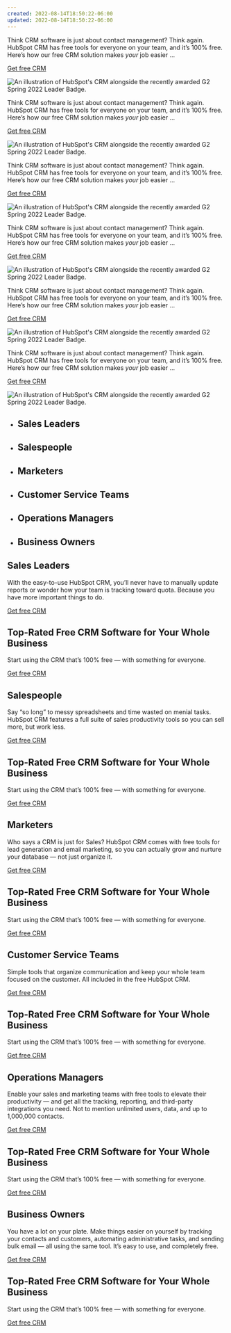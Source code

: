 ```yaml
---
created: 2022-08-14T18:50:22-06:00
updated: 2022-08-14T18:50:22-06:00
---
```

Think CRM software is just about contact management? Think again. HubSpot CRM has free tools for everyone on your team, and it’s 100% free. Here’s how our free CRM solution makes _your_ job easier ...

[Get free CRM](https://app.hubspot.com/signup-hubspot/crm?hubs_signup-url=www.hubspot.com/products/crm&hubs_signup-cta=crmpersona-mainhero)

![An illustration of HubSpot's CRM alongside the recently awarded G2 Spring 2022 Leader Badge.](https://www.hubspot.com/hubfs/HeroImage_Opt1.png)

Think CRM software is just about contact management? Think again. HubSpot CRM has free tools for everyone on your team, and it’s 100% free. Here’s how our free CRM solution makes _your_ job easier ...

[Get free CRM](https://app.hubspot.com/signup-hubspot/crm?hubs_signup-url=www.hubspot.com/products/crm&hubs_signup-cta=crmpersona-mainhero)

![An illustration of HubSpot's CRM alongside the recently awarded G2 Spring 2022 Leader Badge.](https://www.hubspot.com/hubfs/HeroImage_Opt1.png)

Think CRM software is just about contact management? Think again. HubSpot CRM has free tools for everyone on your team, and it’s 100% free. Here’s how our free CRM solution makes _your_ job easier ...

[Get free CRM](https://app.hubspot.com/signup-hubspot/crm?hubs_signup-url=www.hubspot.com/products/crm&hubs_signup-cta=crmpersona-mainhero)

![An illustration of HubSpot's CRM alongside the recently awarded G2 Spring 2022 Leader Badge.](https://www.hubspot.com/hubfs/HeroImage_Opt1.png)

Think CRM software is just about contact management? Think again. HubSpot CRM has free tools for everyone on your team, and it’s 100% free. Here’s how our free CRM solution makes _your_ job easier ...

[Get free CRM](https://app.hubspot.com/signup-hubspot/crm?hubs_signup-url=www.hubspot.com/products/crm&hubs_signup-cta=crmpersona-mainhero)

![An illustration of HubSpot's CRM alongside the recently awarded G2 Spring 2022 Leader Badge.](https://www.hubspot.com/hubfs/HeroImage_Opt1.png)

Think CRM software is just about contact management? Think again. HubSpot CRM has free tools for everyone on your team, and it’s 100% free. Here’s how our free CRM solution makes _your_ job easier ...

[Get free CRM](https://app.hubspot.com/signup-hubspot/crm?hubs_signup-url=www.hubspot.com/products/crm&hubs_signup-cta=crmpersona-mainhero)

![An illustration of HubSpot's CRM alongside the recently awarded G2 Spring 2022 Leader Badge.](https://www.hubspot.com/hubfs/HeroImage_Opt1.png)

Think CRM software is just about contact management? Think again. HubSpot CRM has free tools for everyone on your team, and it’s 100% free. Here’s how our free CRM solution makes _your_ job easier ...

[Get free CRM](https://app.hubspot.com/signup-hubspot/crm?hubs_signup-url=www.hubspot.com/products/crm&hubs_signup-cta=crmpersona-mainhero)

![An illustration of HubSpot's CRM alongside the recently awarded G2 Spring 2022 Leader Badge.](https://www.hubspot.com/hubfs/HeroImage_Opt1.png)

-   ## Sales Leaders
    
-   ## Salespeople
    
-   ## Marketers
    
-   ## Customer Service Teams
    
-   ## Operations Managers
    
-   ## Business Owners
    

## Sales Leaders

With the easy-to-use HubSpot CRM, you’ll never have to manually update reports or wonder how your team is tracking toward quota. Because you have more important things to do.

[Get free CRM](https://app.hubspot.com/signup-hubspot/crm?hubs_signup-url=www.hubspot.com/products/crm&hubs_signup-cta=crmpersona-hero-salesleader)

## Top-Rated Free CRM Software for Your Whole Business

Start using the CRM that’s 100% free — with something for everyone.

[Get free CRM](https://app.hubspot.com/signup-hubspot/crm?hubs_signup-url=www.hubspot.com/products/crm&hubs_signup-cta=crmpersona-bottom-salesleader)

## Salespeople

Say “so long” to messy spreadsheets and time wasted on menial tasks. HubSpot CRM features a full suite of sales productivity tools so you can sell more, but work less.

[Get free CRM](https://app.hubspot.com/signup-hubspot/crm?hubs_signup-url=www.hubspot.com/products/crm&hubs_signup-cta=crmpersona-hero-salespeople)

## Top-Rated Free CRM Software for Your Whole Business

Start using the CRM that’s 100% free — with something for everyone.

[Get free CRM](https://app.hubspot.com/signup-hubspot/crm?hubs_signup-url=www.hubspot.com/products/crm&hubs_signup-cta=crmpersona-bottom-salespeople)

## Marketers

Who says a CRM is just for Sales? HubSpot CRM comes with free tools for lead generation and email marketing, so you can actually grow and nurture your database — not just organize it.

[Get free CRM](https://app.hubspot.com/signup-hubspot/crm?hubs_signup-url=www.hubspot.com/products/crm&hubs_signup-cta=crmpersona-hero-marketer)

## Top-Rated Free CRM Software for Your Whole Business

Start using the CRM that’s 100% free — with something for everyone.

[Get free CRM](https://app.hubspot.com/signup-hubspot/crm?hubs_signup-url=www.hubspot.com/products/crm&hubs_signup-cta=crmpersona-bottom-marketer)

## Customer Service Teams

Simple tools that organize communication and keep your whole team focused on the customer. All included in the free HubSpot CRM.

[Get free CRM](https://app.hubspot.com/signup-hubspot/crm?hubs_signup-url=www.hubspot.com/products/crm&hubs_signup-cta=crmpersona-hero-service)

## Top-Rated Free CRM Software for Your Whole Business

Start using the CRM that’s 100% free — with something for everyone.

[Get free CRM](https://app.hubspot.com/signup-hubspot/crm?hubs_signup-url=www.hubspot.com/products/crm&hubs_signup-cta=crmpersona-bottom-service)

## Operations Managers

Enable your sales and marketing teams with free tools to elevate their productivity — and get all the tracking, reporting, and third-party integrations you need. Not to mention unlimited users, data, and up to 1,000,000 contacts.

[Get free CRM](https://app.hubspot.com/signup-hubspot/crm?hubs_signup-url=www.hubspot.com/products/crm&hubs_signup-cta=crmpersona-hero-operations)

## Top-Rated Free CRM Software for Your Whole Business

Start using the CRM that’s 100% free — with something for everyone.

[Get free CRM](https://app.hubspot.com/signup-hubspot/crm?hubs_signup-url=www.hubspot.com/products/crm&hubs_signup-cta=crmpersona-bottom-operations)

## Business Owners

You have a lot on your plate. Make things easier on yourself by tracking your contacts and customers, automating administrative tasks, and sending bulk email — all using the same tool. It’s easy to use, and completely free.

[Get free CRM](https://app.hubspot.com/signup-hubspot/crm?hubs_signup-url=www.hubspot.com/products/crm&hubs_signup-cta=crmpersona-hero-owner)

## Top-Rated Free CRM Software for Your Whole Business

Start using the CRM that’s 100% free — with something for everyone.

[Get free CRM](https://app.hubspot.com/signup-hubspot/crm?hubs_signup-url=www.hubspot.com/products/crm&hubs_signup-cta=crmpersona-bottom-owner)